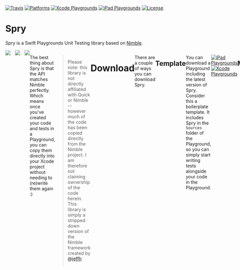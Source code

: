 <a href="https://travis-ci.org/shaps80/Spry">![Travis](https://api.travis-ci.org/shaps80/Spry.svg?branch=1.0)</a>
<a href="https://travis-ci.org/shaps80/Spry">![Platforms](https://img.shields.io/badge/platforms-iOS%20%7C%20macos-lightgrey.svg)</a>
<a href="https://github.com/shaps80/Spry/raw/master/Playgrounds/Spry-Xcode.zip">![Xcode Playgrounds](https://img.shields.io/badge/playground-xcode-blue.svg)</a>
<a href="https://github.com/shaps80/Spry/raw/master/Playgrounds/Spry-iPad.zip">![iPad Playgrounds](https://img.shields.io/badge/playground-ipad-blue.svg)</a>
<a href="https://github.com/Quick/Quick/blob/master/LICENSE">![License](https://img.shields.io/badge/license-Apache%202.0-brightgreen.svg)</a>

# Spry

Spry is a Swift Playgrounds Unit Testing library based on [Nimble](http://github.com/Quick/Nimble).

<ul style="list-style: none; display: flex; padding: 0; justify-content: space-between; margin-left: -1em;">
  <li style="flex-grow: 1; margin-left: 1em; width: 100%">
    <img src="https://github.com/shaps80/Spry/raw/master/Screenshots/ipad.jpg">
  </li>
  <li style="flex-grow: 1; margin-left: 1em; width: 100%">
  <img src="https://github.com/shaps80/Spry/raw/master/Screenshots/glossary.jpg">
  </li>
  <li style="flex-grow: 1; margin-left: 1em; width: 100%">
    <img src="https://github.com/shaps80/Spry/raw/master/Screenshots/xcode.jpg">
  </li>
</lu>

The best thing about Spry is that the API matches Nimble perfectly. Which means once you've created your code and tests in a Playground, you can copy them directly into your Xcode project without needing to (re)write them again :)

> Please note: this library is not directly affiliated with Quick or Nimble -- however much of the code has been copied directly from the Nimble project. I am therefore not claiming ownership of the code herein. This library is simply a stripped down version of the Nimble framework created by [@jeffh](http://github.com/@jeffh)

# Download

There are a couple of ways you can download Spry.

## Template
You can download a Playground including the latest version of Spry. Consider this a boilerplate template. It includes Spry in the `Sources` folder of the Playground, so you can simply start writing tests alongside your code in the Playground.

<a href="https://github.com/shaps80/Spry/raw/master/Playgrounds/Spry-iPad.zip">![iPad Playgrounds](https://img.shields.io/badge/playground-ipad-blue.svg)</a>  
<a href="https://github.com/shaps80/Spry/raw/master/Playgrounds/Spry-Xcode.zip">![Xcode Playgrounds](https://img.shields.io/badge/playground-xcode-blue.svg)</a>

## Manual
You can also download or checkout this repo and simply copy the files into your existing Playground manually. Simply copy the entire `Spry` folder into your Playground's `Sources` folder. Easy Peasy!

# Nimble-esque

Spry is a stripped down (Lite) version of Nimble that includes a subset of Nimble's Matchers.

> Note: This is a port of Nimble only, since [Quick](http://github.com/Quick/Quick) doesn't really make sense in the context of a Playground.

The following features are **NOT** supported (since they are a part of Quick):

`describe`  
`context`  
`it`

The following features are already implemented:

- [x] `expect`  
- [x] `to`  
- [x] `beAKindOf`  
- [x] `beAnInstanceOf`  
- [x] `beCloseTo`  
- [x] `beEmpty`  
- [x] `beginWith`  
- [x] `beGreaterThan`  
- [x] `beGreaterThanOrEqualTo`  
- [x] `beIdenticalTo`  
- [x] `beLessThan`  
- [x] `beLessThanOrEqualTo`  
- [x] `beLogical`  
- [x] `beNil`  
- [x] `beVoid`  
- [x] `containElementSatisfying`  
- [x] `contain`  
- [x] `endWith`  
- [x] `equal`  
- [x] `haveCount`  
- [x] `match`  
- [x] `satisfyAnyOf`

The following features are not yet implemented:

- [ ] `toEventually`  
- [ ] `async`  
- [ ] `matchError`  
- [ ] `throwError`  
- [ ] `failWithMessage`  

# Usage

Using Spry is as simple as writing an `expect` case:

```swift
func add<T: ExpressibleByIntegerLiteral>(_ x: T, _ y: T) -> T {
    return x + y
}

// Spry test case
expect(add(4, 5)).to(equal(9))
```

If you're already familiar with Nimble, then you already know how to use Spry.

> For full details on how to write your tests with Spry, I suggest reading over the [Nimble docs](https://github.com/Quick/Nimble/blob/master/README.md). Keeping in mind that not all features are currently included.